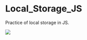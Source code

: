 # Local_Storage_JS
Practice of local storage in JS.

<img src="https://github.com/ThibautMilville/Local_Storage_JS/assets/87717065/48a8167e-ac6a-4936-a182-ed6b96b29016" style="align=center;"/>
